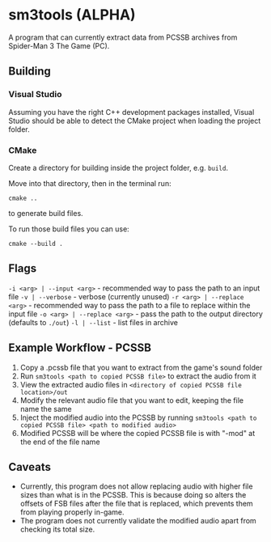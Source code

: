 # sm3tools (ALPHA)

A program that can currently extract data from PCSSB archives from Spider-Man 3 The Game (PC).

## Building

### Visual Studio

Assuming you have the right C++ development packages installed,
Visual Studio should be able to detect the CMake project when 
loading the project folder.

### CMake

Create a directory for building inside the project folder, e.g. `build`.

Move into that directory, then in the terminal run:
```
cmake ..
```
to generate build files.

To run those build files you can use:
```
cmake --build .
```

## Flags

`-i <arg> | --input <arg>` - recommended way to pass the path to an input file
`-v | --verbose` - verbose (currently unused)
`-r <arg> | --replace <arg>` - recommended way to pass the path to a 
file to replace within the input file
`-o <arg> | --replace <arg>` - pass the path to the output directory (defaults to `./out`)
`-l | --list` - list files in archive

## Example Workflow - PCSSB

1. Copy a .pcssb file that you want to extract from the game's sound folder
2. Run `sm3tools <path to copied PCSSB file>` to extract the audio from it
3. View the extracted audio files in `<directory of copied PCSSB file location>/out`
4. Modify the relevant audio file that you want to edit, keeping the file name the same
5. Inject the modified audio into the PCSSB by running 
`sm3tools <path to copied PCSSB file> <path to modified audio>`
6. Modified PCSSB will be where the copied PCSSB file is with "-mod" at the end of the file name

## Caveats

* Currently, this program does not allow replacing audio with higher file sizes than what is 
in the PCSSB. This is because doing so alters the offsets of FSB files after the file that is replaced,
which prevents them from playing properly in-game.
* The program does not currently validate the modified audio apart from checking its total size.